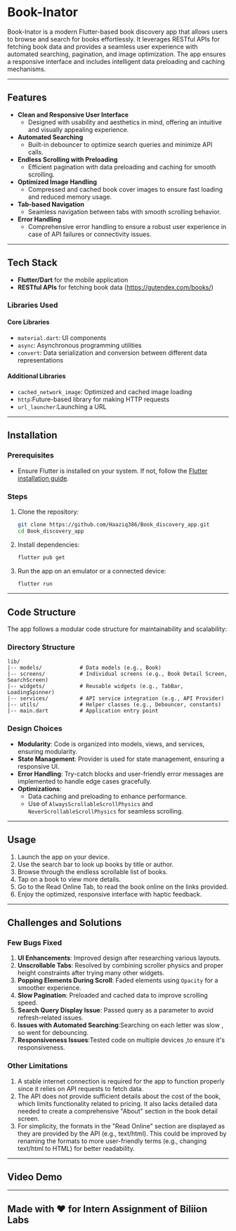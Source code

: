 # Book-Inator

Book-Inator is a modern Flutter-based book discovery app that allows users to browse and search for books effortlessly. It leverages RESTful APIs for fetching book data and provides a seamless user experience with automated searching, pagination, and image optimization. The app ensures a responsive interface and includes intelligent data preloading and caching mechanisms.

---

## Features

- **Clean and Responsive User Interface**
  - Designed with usability and aesthetics in mind, offering an intuitive and visually appealing experience.
- **Automated Searching**
  - Built-in debouncer to optimize search queries and minimize API calls.
- **Endless Scrolling with Preloading**
  - Efficient pagination with data preloading and caching for smooth scrolling.
- **Optimized Image Handling**
  - Compressed and cached book cover images to ensure fast loading and reduced memory usage.
- **Tab-based Navigation**
  - Seamless navigation between tabs with smooth scrolling behavior.
- **Error Handling**
  - Comprehensive error handling to ensure a robust user experience in case of API failures or connectivity issues.

---

## Tech Stack

- **Flutter/Dart** for the mobile application
- **RESTful APIs** for fetching book data (https://gutendex.com/books/)

### Libraries Used

#### Core Libraries
- `material.dart`: UI components
- `async`: Asynchronous programming utilities
- `convert`: Data serialization and conversion between different data representations

#### Additional Libraries
- `cached_network_image`: Optimized and cached image loading
- `http`:Future-based library for making HTTP requests
- `url_launcher`:Launching a URL
---

## Installation

### Prerequisites
- Ensure Flutter is installed on your system. If not, follow the [Flutter installation guide](https://flutter.dev/docs/get-started/install).

### Steps
1. Clone the repository:
   ```bash
   git clone https://github.com/Haaziq386/Book_discovery_app.git
   cd Book_discovery_app
   ```
2. Install dependencies:
   ```bash
   flutter pub get
   ```
3. Run the app on an emulator or a connected device:
   ```bash
   flutter run
   ```

---

## Code Structure

The app follows a modular code structure for maintainability and scalability:

### Directory Structure
```
lib/
|-- models/            # Data models (e.g., Book)
|-- screens/           # Individual screens (e.g., Book Detail Screen, SearchScreen)
|-- widgets/           # Reusable widgets (e.g., TabBar, LoadingSpinner)
|-- services/          # API service integration (e.g., API Provider)
|-- utils/             # Helper classes (e.g., Debouncer, constants)
|-- main.dart          # Application entry point
```

### Design Choices
- **Modularity**: Code is organized into models, views, and services, ensuring modularity.
- **State Management**: Provider is used for state management, ensuring a responsive UI.
- **Error Handling**: Try-catch blocks and user-friendly error messages are implemented to handle edge cases gracefully.
- **Optimizations**:
  - Data caching and preloading to enhance performance.
  - Use of `AlwaysScrollableScrollPhysics` and `NeverScrollableScrollPhysics` for seamless scrolling.

---

## Usage

1. Launch the app on your device.
2. Use the search bar to look up books by title or author.
3. Browse through the endless scrollable list of books.
4. Tap on a book to view more details.
5. Go to the Read Online Tab, to read the book online on the links provided.
6. Enjoy the optimized, responsive interface with haptic feedback.

---

## Challenges and Solutions

### Few Bugs Fixed
1. **UI Enhancements**: Improved design after researching various layouts.
2. **Unscrollable Tabs**: Resolved by combining scroller physics and proper height constraints after trying many other widgets.
3. **Popping Elements During Scroll**: Faded elements using `Opacity` for a smoother experience.
4. **Slow Pagination**: Preloaded and cached data to improve scrolling speed.
5. **Search Query Display Issue**: Passed query as a parameter to avoid refresh-related issues.
6. **Issues with Automated Searching**:Searching on each letter was slow , so went for debouncing.
7. **Responsiveness Issues**:Tested code on multiple devices ,to ensure it's responsiveness.

### Other Limitations

1. A stable internet connection is required for the app to function properly since it relies on API requests to fetch data.
2. The API does not provide sufficient details about the cost of the book, which limits functionality related to pricing. It also lacks detailed data needed to create a comprehensive "About" section in the book detail screen.
3. For simplicity, the formats in the "Read Online" section are displayed as they are provided by the API (e.g., text/html). This could be improved by renaming the formats to more user-friendly terms (e.g., changing text/html to HTML) for better readability.
---

## Video Demo

---
## Made with ❤️ for Intern Assignment of Biliion Labs
